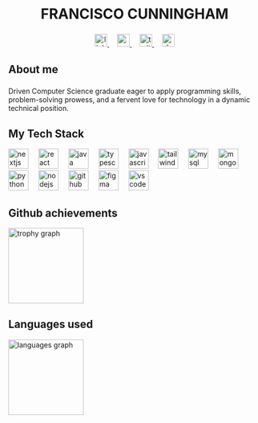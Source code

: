 
<h1 align="center">FRANCISCO CUNNINGHAM</h1>

###

<div align="center">
  <a href="https://www.linkedin.com/in/franciscocunningham/" target="_blank">
    <img src="https://img.shields.io/static/v1?message=LinkedIn&logo=linkedin&label=&color=0077B5&logoColor=white&labelColor=&style=flat" height="25" alt="linkedin logo"  />
  </a>
  &nbsp;&nbsp;&nbsp;
  <a href="mailto:cisko11@proton.me" target="_blank">
    <img src="https://img.shields.io/static/v1?message=Gmail&logo=gmail&label=&color=D14836&logoColor=white&labelColor=&style=flat" height="25" alt="gmail logo"  />
  </a>
  &nbsp;&nbsp;&nbsp;
  <a href="https://x.com/0xbizbit" target="_blank">
    <img src="https://img.shields.io/static/v1?message=Twitter&logo=twitter&label=&color=1DA1F2&logoColor=white&labelColor=&style=flat" height="25" alt="twitter logo"  />
  </a>
  &nbsp;&nbsp;&nbsp;
  <a href="https://francisco-cunningham-portfolio.vercel.app" target="_blank">
    <img src="https://img.shields.io/static/v1?message=My%20Website&logo=dev.to&label=&color=0A0A0A&logoColor=white&labelColor=&style=flat" height="25" alt="devto logo"  />
  </a>
</div>

###

<h2 align="left">About me</h2>

###

<p align="left">Driven Computer Science graduate eager to apply programming skills, problem-solving prowess, and a fervent love for technology in a dynamic technical position.</p>

###
<h2 align="left">My Tech Stack</h2>


<div align="left">
  <img src="https://cdn.jsdelivr.net/gh/devicons/devicon/icons/nextjs/nextjs-original.svg" height="40" alt="nextjs logo"  />
  <img width="12" />
  <img src="https://cdn.jsdelivr.net/gh/devicons/devicon/icons/react/react-original.svg" height="40" alt="react logo"  />
  <img width="12" />
  <img src="https://cdn.jsdelivr.net/gh/devicons/devicon/icons/java/java-original.svg" height="40" alt="java logo"  />
  <img width="12" />
  <img src="https://cdn.jsdelivr.net/gh/devicons/devicon/icons/typescript/typescript-original.svg" height="40" alt="typescript logo"  />
  <img width="12" />
  <img src="https://cdn.jsdelivr.net/gh/devicons/devicon/icons/javascript/javascript-original.svg" height="40" alt="javascript logo"  />
  <img width="12" />
  <img src="https://cdn.jsdelivr.net/gh/devicons/devicon/icons/tailwindcss/tailwindcss-original-wordmark.svg" height="40" alt="tailwindcss logo"  />
  <img width="12" />
  <img src="https://cdn.jsdelivr.net/gh/devicons/devicon/icons/mysql/mysql-original.svg" height="40" alt="mysql logo"  />
  <img width="12" />
  <img src="https://cdn.jsdelivr.net/gh/devicons/devicon/icons/mongodb/mongodb-original.svg" height="40" alt="mongodb logo"  />
  <img width="12" />
  <img src="https://cdn.jsdelivr.net/gh/devicons/devicon/icons/python/python-original.svg" height="40" alt="python logo"  />
  <img width="12" />
  <img src="https://cdn.jsdelivr.net/gh/devicons/devicon/icons/nodejs/nodejs-original.svg" height="40" alt="nodejs logo"  />
  <img width="12" />
  <img src="https://cdn.jsdelivr.net/gh/devicons/devicon/icons/github/github-original.svg" height="40" alt="github logo"  />
  <img width="12" />
  <img src="https://cdn.jsdelivr.net/gh/devicons/devicon/icons/figma/figma-original.svg" height="40" alt="figma logo"  />
  <img width="12" />
  <img src="https://cdn.jsdelivr.net/gh/devicons/devicon/icons/vscode/vscode-original.svg" height="40" alt="vscode logo"  />
</div>


###
<h2 align="left">Github achievements</h2>
<div align="left">
  <img src="https://github-profile-trophy.vercel.app/?username=fctico11&theme=darkhub&column=4&row=1&margin-w=8&margin-h=10&no-bg=true&no-frame=true&order=4" height="150" alt="trophy graph" /> <br>
  
</div>

###
<h2 align="left">Languages used</h2>

<img src="https://github-readme-stats.vercel.app/api/top-langs?username=fctico11&locale=en&hide_title=false&layout=compact&card_width=320&langs_count=6&theme=github_dark&hide_border=true&order=2&custom_title=Languages%20Used" height="150" alt="languages graph"  />




<!-- <div align="center">
  <img src="https://profile-counter.glitch.me/jatinvaira/count.svg?"  />
</div> -->




<!--
**fctico11/fctico11** is a ✨ _special_ ✨ repository because its `README.md` (this file) appears on your GitHub profile.

Here are some ideas to get you started:

- 🔭 I’m currently working on ...
- 🌱 I’m currently learning ...
- 👯 I’m looking to collaborate on ...
- 🤔 I’m looking for help with ...
- 💬 Ask me about ...
- 📫 How to reach me: ...
- 😄 Pronouns: ...
- ⚡ Fun fact: ...
-->

